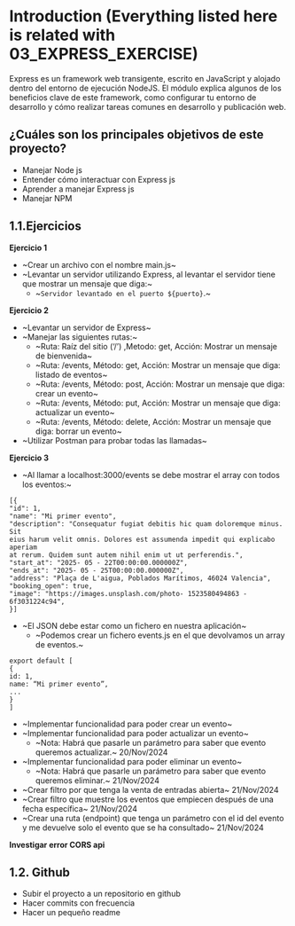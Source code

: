 # Introduction (Everything listed here is related with 03_EXPRESS_EXERCISE)

Express es un framework web transigente, escrito en JavaScript y alojado dentro del entorno
de ejecución NodeJS. El módulo explica algunos de los beneficios clave de este framework,
como configurar tu entorno de desarrollo y cómo realizar tareas comunes en desarrollo y
publicación web.

## ¿Cuáles son los principales objetivos de este proyecto?


- Manejar Node js
- Entender cómo interactuar con Express js
- Aprender a manejar Express js
- Manejar NPM


## 1.1.Ejercicios


**Ejercicio 1**
- ~Crear un archivo con el nombre main.js~
- ~Levantar un servidor utilizando Express, al levantar el servidor tiene que mostrar un mensaje que diga:~
  - ~`Servidor levantado en el puerto ${puerto}`.~

**Ejercicio 2**
- ~Levantar un servidor de Express~
- ~Manejar las siguientes rutas:~
  - ~Ruta: Raíz del sitio (‘/’) ,Metodo: get, Acción: Mostrar un mensaje de bienvenida~
  - ~Ruta: /events, Método: get, Acción: Mostrar un mensaje que diga: listado de eventos~
  - ~Ruta: /events, Método: post, Acción: Mostrar un mensaje que diga: crear un evento~
  - ~Ruta: /events, Método: put, Acción: Mostrar un mensaje que diga: actualizar un evento~
  - ~Ruta: /events, Método: delete, Acción: Mostrar un mensaje que diga: borrar un evento~
- ~Utilizar Postman para probar todas las llamadas~

 **Ejercicio 3**
- ~Al llamar a localhost:3000/events se debe mostrar el array con todos los eventos:~
 ````
[{
"id": 1,
"name": "Mi primer evento",
"description": "Consequatur fugiat debitis hic quam doloremque minus. Sit
eius harum velit omnis. Dolores est assumenda impedit qui explicabo aperiam
at rerum. Quidem sunt autem nihil enim ut ut perferendis.",
"start_at": "2025- 05 - 22T00:00:00.000000Z",
"ends_at": "2025- 05 - 25T00:00:00.000000Z",
"address": "Plaça de L'aigua, Poblados Marítimos, 46024 Valencia",
"booking_open": true,
"image": "https://images.unsplash.com/photo- 1523580494863 -
6f3031224c94",
}]
 ````

- ~El JSON debe estar como un fichero en nuestra aplicación~
  - ~Podemos crear un fichero events.js en el que devolvamos un array de eventos.~
 ````
export default [
{
id: 1,
name: “Mi primer evento”,
...
}
]
````
- ~Implementar funcionalidad para poder crear un evento~
- ~Implementar funcionalidad para poder actualizar un evento~
  - ~Nota: Habrá que pasarle un parámetro para saber que evento queremos actualizar.~ 20/Nov/2024
- ~Implementar funcionalidad para poder eliminar un evento~
  - ~Nota: Habrá que pasarle un parámetro para saber que evento queremos eliminar.~ 21/Nov/2024
- ~Crear filtro por que tenga la venta de entradas abierta~ 21/Nov/2024
- ~Crear filtro que muestre los eventos que empiecen después de una fecha específica~ 21/Nov/2024
- ~Crear una ruta (endpoint) que tenga un parámetro con el id del evento y me devuelve solo el evento que se ha consultado~ 21/Nov/2024

**Investigar error CORS api**

## 1.2. Github


- Subir el proyecto a un repositorio en github
- Hacer commits con frecuencia
- Hacer un pequeño readme



